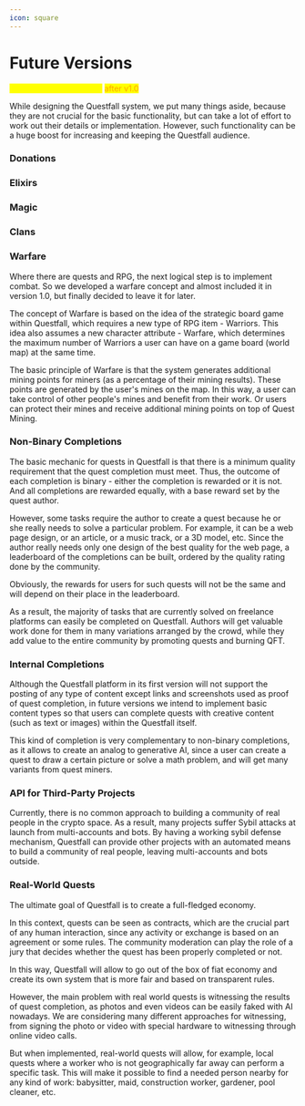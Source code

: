 ```yaml
---
icon: square
---
```


# Future Versions

<mark style="color:yellow;">Future Questfall features</mark> <mark style="color:orange;">after v1.0</mark>

While designing the Questfall system, we put many things aside, because they are not crucial for the basic functionality, but can take a lot of effort to work out their details or implementation. However, such functionality can be a huge boost for increasing and keeping the Questfall audience.

### Donations



### Elixirs



### Magic



### Clans



### Warfare

Where there are quests and RPG, the next logical step is to implement combat. So we developed a warfare concept and almost included it in version 1.0, but finally decided to leave it for later.

The concept of Warfare is based on the idea of the strategic board game within Questfall, which requires a new type of RPG item - Warriors. This idea also assumes a new character attribute - Warfare, which determines the maximum number of Warriors a user can have on a game board (world map) at the same time.

The basic principle of Warfare is that the system generates additional mining points for miners (as a percentage of their mining results). These points are generated by the user's mines on the map. In this way, a user can take control of other people's mines and benefit from their work. Or users can protect their mines and receive additional mining points on top of Quest Mining.

### Non-Binary Completions

The basic mechanic for quests in Questfall is that there is a minimum quality requirement that the quest completion must meet. Thus, the outcome of each completion is binary - either the completion is rewarded or it is not. And all completions are rewarded equally, with a base reward set by the quest author.

However, some tasks require the author to create a quest because he or she really needs to solve a particular problem. For example, it can be a web page design, or an article, or a music track, or a 3D model, etc. Since the author really needs only one design of the best quality for the web page, a leaderboard of the completions can be built, ordered by the quality rating done by the community.

Obviously, the rewards for users for such quests will not be the same and will depend on their place in the leaderboard.

As a result, the majority of tasks that are currently solved on freelance platforms can easily be completed on Questfall. Authors will get valuable work done for them in many variations arranged by the crowd, while they add value to the entire community by promoting quests and burning QFT.

### Internal Completions

Although the Questfall platform in its first version will not support the posting of any type of content except links and screenshots used as proof of quest completion, in future versions we intend to implement basic content types so that users can complete quests with creative content (such as text or images) within the Questfall itself.

This kind of completion is very complementary to non-binary completions, as it allows to create an analog to generative AI, since a user can create a quest to draw a certain picture or solve a math problem, and will get many variants from quest miners.

### API for Third-Party Projects

Currently, there is no common approach to building a community of real people in the crypto space. As a result, many projects suffer Sybil attacks at launch from multi-accounts and bots. By having a working sybil defense mechanism, Questfall can provide other projects with an automated means to build a community of real people, leaving multi-accounts and bots outside.

### Real-World Quests

The ultimate goal of Questfall is to create a full-fledged economy.

In this context, quests can be seen as contracts, which are the crucial part of any human interaction, since any activity or exchange is based on an agreement or some rules. The community moderation can play the role of a jury that decides whether the quest has been properly completed or not.

In this way, Questfall will allow to go out of the box of fiat economy and create its own system that is more fair and based on transparent rules.

However, the main problem with real world quests is witnessing the results of quest completion, as photos and even videos can be easily faked with AI nowadays. We are considering many different approaches for witnessing, from signing the photo or video with special hardware to witnessing through online video calls.

But when implemented, real-world quests will allow, for example, local quests where a worker who is not geographically far away can perform a specific task. This will make it possible to find a needed person nearby for any kind of work: babysitter, maid, construction worker, gardener, pool cleaner, etc.
